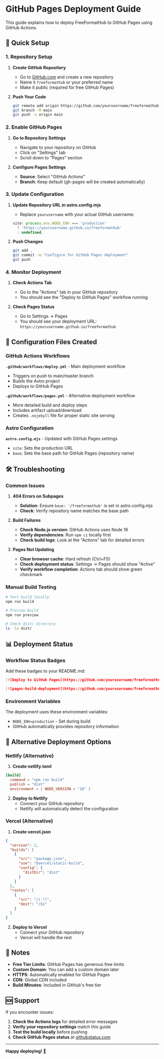 # GitHub Pages Deployment Guide

This guide explains how to deploy FreeFormatHub to GitHub Pages using GitHub Actions.

## 🚀 Quick Setup

### 1. Repository Setup

1. **Create GitHub Repository**
   - Go to [GitHub.com](https://github.com) and create a new repository
   - Name it `freeformathub` or your preferred name
   - Make it public (required for free GitHub Pages)

2. **Push Your Code**
   ```bash
   git remote add origin https://github.com/yourusername/freeformathub.git
   git branch -M main
   git push -u origin main
   ```

### 2. Enable GitHub Pages

1. **Go to Repository Settings**
   - Navigate to your repository on GitHub
   - Click on "Settings" tab
   - Scroll down to "Pages" section

2. **Configure Pages Settings**
   - **Source**: Select "GitHub Actions"
   - **Branch**: Keep default (gh-pages will be created automatically)

### 3. Update Configuration

1. **Update Repository URL in astro.config.mjs**
   - Replace `yourusername` with your actual GitHub username:
   ```javascript
   site: process.env.NODE_ENV === 'production'
     ? 'https://yourusername.github.io/freeformathub'
     : undefined,
   ```

2. **Push Changes**
   ```bash
   git add .
   git commit -m "Configure for GitHub Pages deployment"
   git push
   ```

### 4. Monitor Deployment

1. **Check Actions Tab**
   - Go to the "Actions" tab in your GitHub repository
   - You should see the "Deploy to GitHub Pages" workflow running

2. **Check Pages Status**
   - Go to Settings → Pages
   - You should see your deployment URL: `https://yourusername.github.io/freeformathub`

## 🔧 Configuration Files Created

### GitHub Actions Workflows

**`.github/workflows/deploy.yml`** - Main deployment workflow
- Triggers on push to main/master branch
- Builds the Astro project
- Deploys to GitHub Pages

**`.github/workflows/pages.yml`** - Alternative deployment workflow
- More detailed build and deploy steps
- Includes artifact upload/download
- Creates `.nojekyll` file for proper static site serving

### Astro Configuration

**`astro.config.mjs`** - Updated with GitHub Pages settings
- `site`: Sets the production URL
- `base`: Sets the base path for GitHub Pages (repository name)

## 🛠 Troubleshooting

### Common Issues

1. **404 Errors on Subpages**
   - **Solution**: Ensure `base: '/freeformathub'` is set in astro.config.mjs
   - **Check**: Verify repository name matches the base path

2. **Build Failures**
   - **Check Node.js version**: GitHub Actions uses Node 18
   - **Verify dependencies**: Run `npm ci` locally first
   - **Check build logs**: Look at the "Actions" tab for detailed errors

3. **Pages Not Updating**
   - **Clear browser cache**: Hard refresh (Ctrl+F5)
   - **Check deployment status**: Settings → Pages should show "Active"
   - **Verify workflow completion**: Actions tab should show green checkmark

### Manual Build Testing

```bash
# Test build locally
npm run build

# Preview build
npm run preview

# Check dist/ directory
ls -la dist/
```

## 📊 Deployment Status

### Workflow Status Badges

Add these badges to your README.md:

```markdown
[![Deploy to GitHub Pages](https://github.com/yourusername/freeformathub/actions/workflows/deploy.yml/badge.svg)](https://github.com/yourusername/freeformathub/actions/workflows/deploy.yml)

[![pages-build-deployment](https://github.com/yourusername/freeformathub/actions/workflows/pages.yml/badge.svg)](https://github.com/yourusername/freeformathub/actions/workflows/pages.yml)
```

### Environment Variables

The deployment uses these environment variables:
- `NODE_ENV=production` - Set during build
- GitHub automatically provides repository information

## 🚀 Alternative Deployment Options

### Netlify (Alternative)

1. **Create netlify.toml**
```toml
[build]
  command = "npm run build"
  publish = "dist"
  environment = { NODE_VERSION = "18" }
```

2. **Deploy to Netlify**
   - Connect your GitHub repository
   - Netlify will automatically detect the configuration

### Vercel (Alternative)

1. **Create vercel.json**
```json
{
  "version": 2,
  "builds": [
    {
      "src": "package.json",
      "use": "@vercel/static-build",
      "config": {
        "distDir": "dist"
      }
    }
  ],
  "routes": [
    {
      "src": "/(.*)",
      "dest": "/$1"
    }
  ]
}
```

2. **Deploy to Vercel**
   - Connect your GitHub repository
   - Vercel will handle the rest

## 📝 Notes

- **Free Tier Limits**: GitHub Pages has generous free limits
- **Custom Domain**: You can add a custom domain later
- **HTTPS**: Automatically enabled for GitHub Pages
- **CDN**: Global CDN included
- **Build Minutes**: Included in GitHub's free tier

## 🆘 Support

If you encounter issues:

1. **Check the Actions logs** for detailed error messages
2. **Verify your repository settings** match this guide
3. **Test the build locally** before pushing
4. **Check GitHub Pages status** at [githubstatus.com](https://www.githubstatus.com/)

---

**Happy deploying! 🚀**
